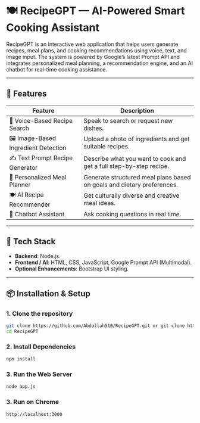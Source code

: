 # 🍽️ RecipeGPT — AI-Powered Smart Cooking Assistant

RecipeGPT is an interactive web application that helps users generate recipes, meal plans, and cooking recommendations using voice, text, and image input. The system is powered by Google’s latest Prompt API and integrates personalized meal planning, a recommendation engine, and an AI chatbot for real-time cooking assistance.

---

## 🌟 Features

| Feature | Description |
|--------|-------------|
| 🎤 Voice-Based Recipe Search | Speak to search or request new dishes. |
| 🖼️ Image-Based Ingredient Detection | Upload a photo of ingredients and get suitable recipes. |
| ✍️ Text Prompt Recipe Generator | Describe what you want to cook and get a full step-by-step recipe. |
| 🍱 Personalized Meal Planner | Generate structured meal plans based on goals and dietary preferences. |
| 🍽️ AI Recipe Recommender | Get culturally diverse and creative meal ideas. |
| 🤖 Chatbot Assistant | Ask cooking questions in real time. |

---

## 🧠 Tech Stack

- **Backend**: Node.js.
- **Frontend / AI**: HTML, CSS, JavaScript, Google Prompt API (Multimodal).
- **Optional Enhancements**: Bootstrap UI styling.

---

## 📦 Installation & Setup

### 1. Clone the repository
```bash
git clone https://github.com/Abdallah510/RecipeGPT.git or git clone https://github.com/Abdallah510/RecipeGPT
cd RecipeGPT
```
### 2. Install Dependencies
```bash
npm install

```
### 3. Run the Web Server
```bash
node app.js
```
### 3. Run on Chrome
```bash
http://localhost:3000
```
